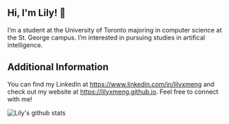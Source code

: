 <h2>Hi, I'm Lily! 👋</h2>

I’m a student at the University of Toronto majoring in computer science at the St. George campus. I’m interested in pursuing studies in artifical intelligence.

<h2>Additional Information</h2>
<p>You can find my LinkedIn at <a href="https://www.linkedin.com/in/lilyxmeng">https://www.linkedin.com/in/lilyxmeng</a> and check out my website at <a href="https://lilyxmeng.github.io/">https://lilyxmeng.github.io</a>. Feel free to connect with me!</p>

![Lily's github stats](https://github-readme-stats.vercel.app/api?username=LilyxMeng)

 

<!--
**LilyxMeng/LilyxMeng** is a ✨ _special_ ✨ repository because its `README.md` (this file) appears on your GitHub profile.

Here are some ideas to get you started:

- 🔭 I’m currently working on ...
- 🌱 I’m currently learning ...
- 👯 I’m looking to collaborate on ...
- 🤔 I’m looking for help with ...
- 💬 Ask me about ...
- 📫 How to reach me: ...
- 😄 Pronouns: ...
- ⚡ Fun fact: ...
-->
